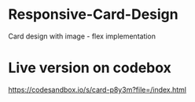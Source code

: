 # Responsive-Card-Design
Card design with image - flex implementation 

# Live version on codebox
https://codesandbox.io/s/card-p8y3m?file=/index.html 
